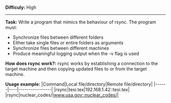 
**Difficuly:** High

---

**Task:** Write a program that mimics the behaviour of rsync. The program must:
- Synchronize files between different folders
- Either take single files or entire folders as arguments
- Synchronize files between different machines
- Produce meaningful logging output when the -v flag is used

**How does rsync work?:** rsync works by establishing a connection to the target machine and then copying updated files to or from the target machine.

**Usage example:**
|Command|Local file/directory|Remote file/directory|
|------|----|----------------|
|rsync|tesi.tex|192.168.1.42::tesi.tex|
|rsync|nuclear_codes/|www.usa.gov::nuclear_codes/|
